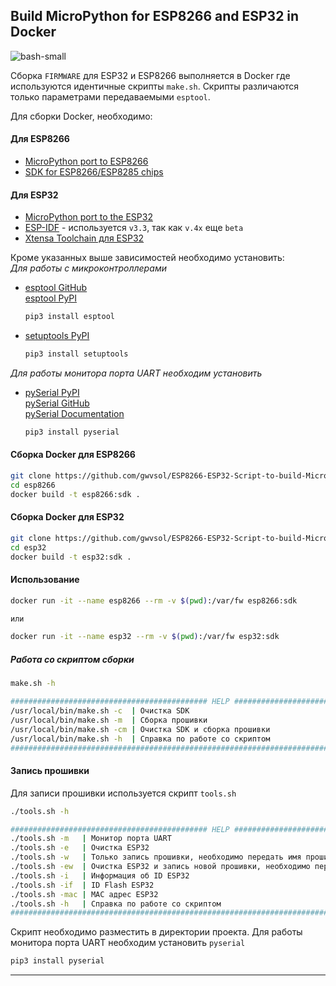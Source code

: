 ## Build MicroPython for ESP8266 and ESP32 in Docker

![bash-small](https://user-images.githubusercontent.com/13176091/54089754-070c6c00-4375-11e9-8495-d06e9d5f3fe3.png)

Cборка ```FIRMWARE``` для ESP32 и ESP8266 выполняется в Docker где используются идентичные скрипты ```make.sh```. Скрипты различаются только параметрами передаваемыми ```esptool```.

Для сборки Docker, необходимо:

#### Для ESP8266
* [MicroPython port to ESP8266](https://github.com/micropython/micropython/tree/master/ports/esp8266#micropython-port-to-esp8266)
* [SDK for ESP8266/ESP8285 chips](https://github.com/pfalcon/esp-open-sdk)

#### Для ESP32
* [MicroPython port to the ESP32](https://github.com/micropython/micropython/tree/master/ports/esp32#micropython-port-to-the-esp32)
* [ESP-IDF](https://github.com/espressif/esp-idf#developing-with-esp-idf) - используется ```v3.3```, так как ```v.4x``` еще ```beta```
* [Xtensa Toolchain для ESP32](https://docs.espressif.com/projects/esp-idf/en/latest/get-started/linux-setup.html)

Кроме указанных выше зависимостей необходимо установить:    
*Для работы с микроконтроллерами*  
* [esptool GitHub](https://github.com/espressif/esptool)  
  [esptool PyPI](https://pypi.org/project/esptool/)  
  ```bash
  pip3 install esptool
  ```
* [setuptools PyPI](https://pypi.org/project/setuptools/)  
  ```bash
  pip3 install setuptools
  ```
*Для работы монитора порта UART необходим установить*     
* [pySerial PyPI](https://pypi.org/project/pyserial/)  
  [pySerial GitHub](https://github.com/pyserial/pyserial)  
  [pySerial Documentation](https://pyserial.readthedocs.io/en/latest/shortintro.html)   
  ```bash
  pip3 install pyserial
  ```


#### Сборка Docker для ESP8266
```bash
git clone https://github.com/gwvsol/ESP8266-ESP32-Script-to-build-MicroPython.git
cd esp8266
docker build -t esp8266:sdk .
```
#### Сборка Docker для ESP32
```bash
git clone https://github.com/gwvsol/ESP8266-ESP32-Script-to-build-MicroPython.git
cd esp32
docker build -t esp32:sdk .
```

#### Использование

```bash
docker run -it --name esp8266 --rm -v $(pwd):/var/fw esp8266:sdk

или

docker run -it --name esp32 --rm -v $(pwd):/var/fw esp32:sdk
```

##### Работа со скриптом сборки

```bash
make.sh -h

############################################ HELP ###############################################
/usr/local/bin/make.sh -c  | Очистка SDK
/usr/local/bin/make.sh -m  | Cборка прошивки
/usr/local/bin/make.sh -cm | Очистка SDK и сборка прошивки
/usr/local/bin/make.sh -h  | Справка по работе со скриптом
#################################################################################################

```
#### Запись прошивки 
Для записи прошивки используется скрипт ```tools.sh```

```bash
./tools.sh -h

############################################ HELP ###############################################
./tools.sh -m   | Moнитор порта UART
./tools.sh -e   | Очистка ESP32
./tools.sh -w   | Только запись прошивки, необходимо передать имя прошивки
./tools.sh -ew  | Очистка ESP32 и запись новой прошивки, необходимо передать имя прошивки
./tools.sh -i   | Информация об ID ESP32
./tools.sh -if  | ID Flash ESP32
./tools.sh -mac | MAC адрес ESP32
./tools.sh -h   | Справка по работе со скриптом
#################################################################################################

```
Скрипт необходимо разместить в директории проекта. Для работы монитора порта UART необходим установить ```pyserial```

```bash
pip3 install pyserial
```
***